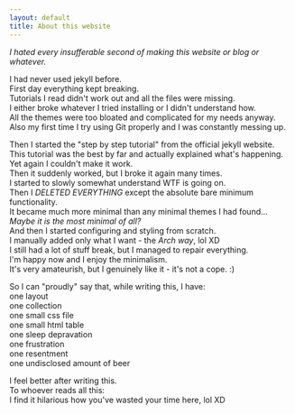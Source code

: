 ```yaml
---
layout: default
title: About this website
---
```

*I hated every insufferable second of making this website or blog or whatever.*  
  
I had never used jekyll before.  
First day everything kept breaking.  
Tutorials I read didn't work out and all the files were missing.  
I either broke whatever I tried installing or I didn't understand how.  
All the themes were too bloated and complicated for my needs anyway.  
Also my first time I try using Git properly and I was constantly messing up.  
  
Then I started the "step by step tutorial" from the official jekyll website.  
This tutorial was the best by far and actually explained what's happening.  
Yet again I couldn't make it work.  
Then it suddenly worked, but I broke it again many times.  
I started to slowly somewhat understand WTF is going on.  
Then I *DELETED EVERYTHING* except the absolute bare minimum functionality.  
It became much more minimal than any minimal themes I had found...
*Maybe it is the most minimal of all?*  
And then I started configuring and styling from scratch.  
I manually added only what I want - the *Arch way*, lol XD  
I still had a lot of stuff break, but I managed to repair everything.  
I'm happy now and I enjoy the minimalism.  
It's very amateurish, but I genuinely like it - it's not a cope. :)  
  
So I can "proudly" say that, while writing this, I have:  
one layout  
one collection  
one small css file  
one small html table  
one sleep depravation  
one frustration  
one resentment  
one undisclosed amount of beer  
  
I feel better after writing this.  
To whoever reads all this:  
I find it hilarious how you've wasted your time here, lol XD  